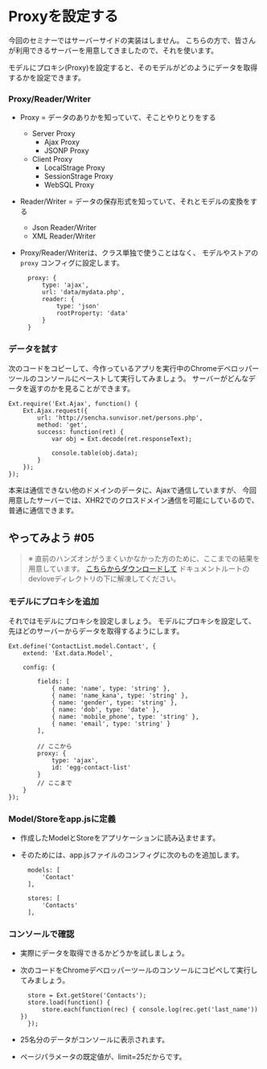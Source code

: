 # Proxyを設定する

今回のセミナーではサーバーサイドの実装はしません。
こちらの方で、皆さんが利用できるサーバーを用意してきましたので、それを使います。

モデルにプロキシ(Proxy)を設定すると、そのモデルがどのようにデータを取得するかを設定できます。

### Proxy/Reader/Writer

+ Proxy = データのありかを知っていて、そことやりとりをする
    + Server Proxy
        + Ajax Proxy
        + JSONP Proxy
    + Client Proxy
        + LocalStrage Proxy
        + SessionStrage Proxy
        + WebSQL Proxy

+ Reader/Writer = データの保存形式を知っていて、それとモデルの変換をする

    + Json Reader/Writer
    + XML Reader/Writer

+ Proxy/Reader/Writerは、クラス単独で使うことはなく、
  モデルやストアの `proxy` コンフィグに設定します。

        proxy: {
            type: 'ajax',
            url: 'data/mydata.php',
            reader: {
                type: 'json'
                rootProperty: 'data'
            }
        }

### データを試す

次のコードをコピーして、今作っているアプリを実行中のChromeデベロッパーツールのコンソールにペーストして実行してみましょう。
サーバーがどんなデータを返すのかを見ることができます。

    Ext.require('Ext.Ajax', function() {
        Ext.Ajax.request({
            url: 'http://sencha.sunvisor.net/persons.php',
            method: 'get',
            success: function(ret) {
                var obj = Ext.decode(ret.responseText);

                console.table(obj.data);
            }
        });
    });

本来は通信できない他のドメインのデータに、Ajaxで通信していますが、
今回用意したサーバーでは、XHR2でのクロスドメイン通信を可能にしているので、
普通に通信できます。

## やってみよう #05

> ※ 直前のハンズオンがうまくいかなかった方のために、ここまでの結果を用意しています。
> [こちらからダウンロードして](http://sencha.sunvisor.net/devlove/cl04.zip)
> ドキュメントルートのdevloveディレクトリの下に解凍してください。

### モデルにプロキシを追加

それではモデルにプロキシを設定しましょう。
モデルにプロキシを設定して、先ほどのサーバーからデータを取得するようにします。

    Ext.define('ContactList.model.Contact', {
        extend: 'Ext.data.Model',

        config: {

            fields: [
                { name: 'name', type: 'string' },
                { name: 'name_kana', type: 'string' },
                { name: 'gender', type: 'string' },
                { name: 'dob', type: 'date' },
                { name: 'mobile_phone', type: 'string' },
                { name: 'email', type: 'string' }
            ],

            // ここから
            proxy: {
                type: 'ajax',
                id: 'egg-contact-list'
            }
            // ここまで
        }
    });

### Model/Storeをapp.jsに定義

* 作成したModelとStoreをアプリケーションに読み込ませます。
* そのためには、app.jsファイルのコンフィグに次のものを追加します。

        models: [
            'Contact'
        ],

        stores: [
            'Contacts'
        ],

### コンソールで確認

* 実際にデータを取得できるかどうかを試しましょう。
* 次のコードをChromeデベロッパーツールのコンソールにコピペして実行してみましょう。

        store = Ext.getStore('Contacts');
        store.load(function() {
            store.each(function(rec) { console.log(rec.get('last_name')) })
        });

* 25名分のデータがコンソールに表示されます。
* ページパラメータの既定値が、limit=25だからです。
